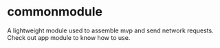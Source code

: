 # commonmodule
A lightweight module used to assemble mvp and send network requests.
Check out app module to know how to use.
